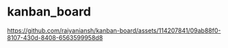 # kanban_board

https://github.com/raiyaniansh/kanban-board/assets/114207841/09ab88f0-8107-430d-8408-6563599958d8


